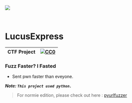<br>
<img align="center" src="https://i.ytimg.com/vi/qNoVTWSgZTk/maxresdefault.jpg"></img>
<p align="center">
</br>	



# LucusExpress
|CTF Project|[![CC0](https://licensebuttons.net/p/zero/1.0/88x31.png)](https://creativecommons.org/publicdomain/zero/1.0/)|
|----|----|

### Fuzz Faster? I Fasted  </n>
+ Sent pwn faster than eveyone.

***Note: `This project used python.`***
> For normie edition, please check out here : [pyurlfuzzer](https://github.com/richeyphu/pyurlfuzzer/)
